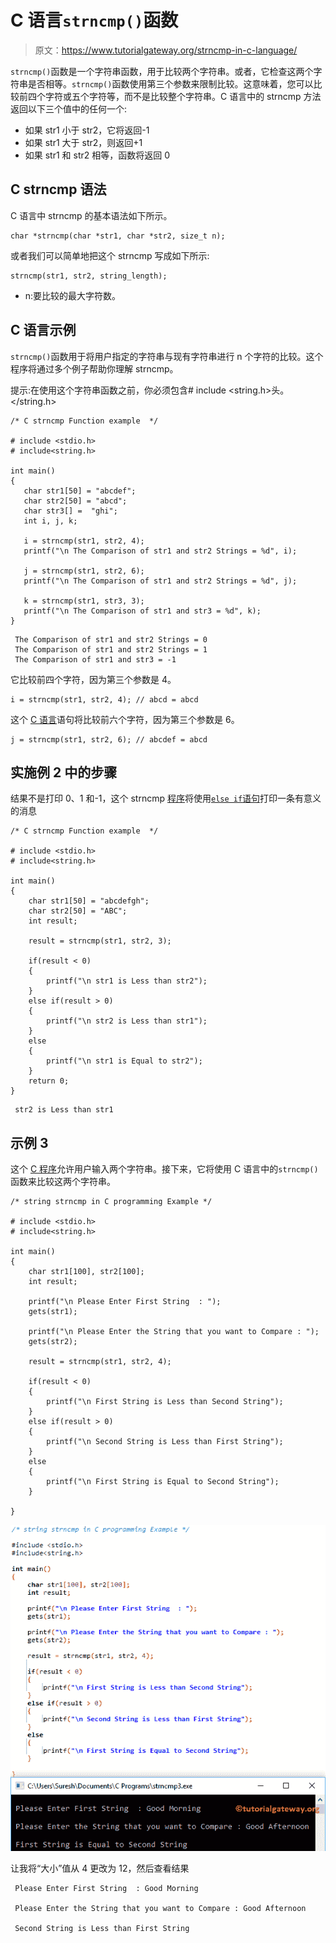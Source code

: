 # C 语言`strncmp()`函数

> 原文：<https://www.tutorialgateway.org/strncmp-in-c-language/>

`strncmp()`函数是一个字符串函数，用于比较两个字符串。或者，它检查这两个字符串是否相等。`strncmp()`函数使用第三个参数来限制比较。这意味着，您可以比较前四个字符或五个字符等，而不是比较整个字符串。C 语言中的 strncmp 方法返回以下三个值中的任何一个:

*   如果 str1 小于 str2，它将返回-1
*   如果 str1 大于 str2，则返回+1
*   如果 str1 和 str2 相等，函数将返回 0

## C strncmp 语法

C 语言中 strncmp 的基本语法如下所示。

```
char *strncmp(char *str1, char *str2, size_t n);
```

或者我们可以简单地把这个 strncmp 写成如下所示:

```
strncmp(str1, str2, string_length);
```

*   n:要比较的最大字符数。

## C 语言示例

`strncmp()`函数用于将用户指定的字符串与现有字符串进行 n 个字符的比较。这个程序将通过多个例子帮助你理解 strncmp。

提示:在使用这个字符串函数之前，你必须包含# include <string.h>头。</string.h>

```
/* C strncmp Function example  */

# include <stdio.h> 
# include<string.h>

int main()
{
   char str1[50] = "abcdef";
   char str2[50] = "abcd";
   char str3[] =  "ghi";
   int i, j, k;

   i = strncmp(str1, str2, 4);		
   printf("\n The Comparison of str1 and str2 Strings = %d", i);

   j = strncmp(str1, str2, 6);		
   printf("\n The Comparison of str1 and str2 Strings = %d", j);

   k = strncmp(str1, str3, 3);		
   printf("\n The Comparison of str1 and str3 = %d", k);
}
```

```
 The Comparison of str1 and str2 Strings = 0
 The Comparison of str1 and str2 Strings = 1
 The Comparison of str1 and str3 = -1
```

它比较前四个字符，因为第三个参数是 4。

```
i = strncmp(str1, str2, 4); // abcd = abcd
```

这个 [C 语言](https://www.tutorialgateway.org/c-programming/)语句将比较前六个字符，因为第三个参数是 6。

```
j = strncmp(str1, str2, 6); // abcdef = abcd
```

## 实施例 2 中的步骤

结果不是打印 0、1 和-1，这个 strncmp [程序](https://www.tutorialgateway.org/c-programming-examples/)将使用[`else if`语句](https://www.tutorialgateway.org/else-if-statement-in-c/)打印一条有意义的消息

```
/* C strncmp Function example  */

# include <stdio.h> 
# include<string.h>

int main()
{
   	char str1[50] = "abcdefgh";
   	char str2[50] = "ABC";
   	int result;

   	result = strncmp(str1, str2, 3);

   	if(result < 0)
   	{
   		printf("\n str1 is Less than str2");
	}
	else if(result > 0)
   	{
   		printf("\n str2 is Less than str1");
	}
	else
   	{
   		printf("\n str1 is Equal to str2");
	}
	return 0;
}
```

```
 str2 is Less than str1
```

## 示例 3

这个 [C 程序](https://www.tutorialgateway.org/c-programming-examples/)允许用户输入两个字符串。接下来，它将使用 C 语言中的`strncmp()`函数来比较这两个字符串。

```
/* string strncmp in C programming Example */

# include <stdio.h> 
# include<string.h>

int main()
{
	char str1[100], str2[100];
	int result;

	printf("\n Please Enter First String  : ");
	gets(str1);	

	printf("\n Please Enter the String that you want to Compare : ");
	gets(str2);	

	result = strncmp(str1, str2, 4);

 	if(result < 0)
   	{
   		printf("\n First String is Less than Second String");
	}
	else if(result > 0)
   	{
   		printf("\n Second String is Less than First String");
	}
	else
   	{
   		printf("\n First String is Equal to Second String");
	}

}
```

![strncmp in C language Example 3](img/a2ba03a218f811012b9b3bd1fbf53cdc.png)

让我将“大小”值从 4 更改为 12，然后查看结果

```
 Please Enter First String  : Good Morning

 Please Enter the String that you want to Compare : Good Afternoon

 Second String is Less than First String
```